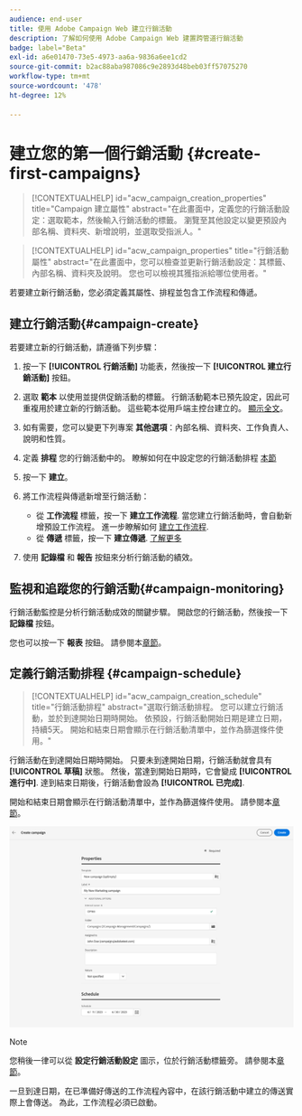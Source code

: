 ```yaml
---
audience: end-user
title: 使用 Adobe Campaign Web 建立行銷活動
description: 了解如何使用 Adobe Campaign Web 建置跨管道行銷活動
badge: label="Beta"
exl-id: a6e01470-73e5-4973-aa6a-9836a6ee1cd2
source-git-commit: b2ac88aba987086c9e2893d48beb03ff57075270
workflow-type: tm+mt
source-wordcount: '478'
ht-degree: 12%

---
```



# 建立您的第一個行銷活動 {#create-first-campaigns}

>[!CONTEXTUALHELP]
>id="acw_campaign_creation_properties"
>title="Campaign 建立屬性"
>abstract="在此畫面中，定義您的行銷活動設定：選取範本，然後輸入行銷活動的標籤。 瀏覽至其他設定以變更預設內部名稱、資料夾、新增說明，並選取受指派人。"

>[!CONTEXTUALHELP]
>id="acw_campaign_properties"
>title="行銷活動屬性"
>abstract="在此畫面中，您可以檢查並更新行銷活動設定：其標籤、內部名稱、資料夾及說明。 您也可以檢視其獲指派給哪位使用者。"

若要建立新行銷活動，您必須定義其屬性、排程並包含工作流程和傳遞。

## 建立行銷活動{#campaign-create}

若要建立新的行銷活動，請遵循下列步驟：

1. 按一下 **[!UICONTROL 行銷活動]** 功能表，然後按一下 **[!UICONTROL 建立行銷活動]** 按鈕。
1. 選取 **範本** 以使用並提供促銷活動的標籤。 行銷活動範本已預先設定，因此可重複用於建立新的行銷活動。 這些範本從用戶端主控台建立的。
   [顯示全文](https://experienceleague.adobe.com/docs/campaign/automation/campaign-orchestration/marketing-campaign-templates.html?lang=zh-Hant)。
1. 如有需要，您可以變更下列專案 **其他選項**：內部名稱、資料夾、工作負責人、說明和性質。
1. 定義 **排程** 您的行銷活動中的。 瞭解如何在中設定您的行銷活動排程 [本節](#campaign-schedule)
1. 按一下 **建立**。
1. 將工作流程與傳遞新增至行銷活動：

   * 從 **工作流程** 標籤，按一下 **建立工作流程**. 當您建立行銷活動時，會自動新增預設工作流程。 進一步瞭解如何 [建立工作流程](../workflows/create-workflow.md).
   * 從 **傳遞** 標籤，按一下 **建立傳遞**. [了解更多](../msg/gs-messages.md)

1. 使用 **記錄檔** 和 **報告** 按鈕來分析行銷活動的績效。

## 監視和追蹤您的行銷活動{#campaign-monitoring}

行銷活動監控是分析行銷活動成效的關鍵步驟。 開啟您的行銷活動，然後按一下 **記錄檔** 按鈕。

您也可以按一下 **報表** 按鈕。 請參閱本[章節](../reporting/campaign-reports.md)。


## 定義行銷活動排程 {#campaign-schedule}


>[!CONTEXTUALHELP]
>id="acw_campaign_creation_schedule"
>title="行銷活動排程"
>abstract="選取行銷活動排程。 您可以建立行銷活動，並於到達開始日期時開始。 依預設，行銷活動開始日期是建立日期，持續5天。 開始和結束日期會顯示在行銷活動清單中，並作為篩選條件使用。"


行銷活動在到達開始日期時開始。 只要未到達開始日期，行銷活動就會具有 **[!UICONTROL 草稿]** 狀態。 然後，當達到開始日期時，它會變成 **[!UICONTROL 進行中]**. 達到結束日期後，行銷活動會設為 **[!UICONTROL 已完成]**.

開始和結束日期會顯示在行銷活動清單中，並作為篩選條件使用。 請參閱本[章節](manage-campaigns.md#access-campaigns)。

![定義您的行銷活動屬性](assets/campaign-properties.png)

>[!NOTE]
>
>您稍後一律可以從 **設定行銷活動設定** 圖示，位於行銷活動標籤旁。 請參閱本[章節](gs-campaigns.md#campaign-dashboard)。



一旦到達日期，在已準備好傳送的工作流程內容中，在該行銷活動中建立的傳送實際上會傳送。 為此，工作流程必須已啟動。


<!--
    +++WORKF
++screen
## Create a cross-channel campaign {#cross-channel-campaign}


>[!CONTEXTUALHELP]
>id="acw_campaign_creation_workflow"
>title="Workflow list"
>abstract="List of workflows available for your campaign. Use the 'Create workflow' button to add a workflow in your campaign."

In a cross-channel campaign, a single marketing communication uses different channels. Data is passed between the channels. The customer receives communication through multiple channels based on, for example, their interaction with the previous communication.

-->
<!--
existing campaign: settings button -> properties like when creation
schedule in header


About plans, programs and campaigns
Adobe Campaign allows you to plan marketing campaigns in which you can create and manage different types of activities: emails, SMS messages, push notifications, workflows, landing pages. These campaigns and their contents can be gathered into programs.

The programs and campaigns allow you to regroup and view the different marketing activities that are linked to them.

A program may contain other programs as well as campaigns, workflows, and landing pages. It appears in the timeline and help you organize your marketing activities: you can separate them by country, by brand, by unit, etc.
A campaign enables you to gather all the marketing activities of your choice under a single entity. A campaign may contain emails, SMS, push notifications, direct mails, workflows, and landing pages.
To better organize your marketing plans, Adobe recommends the following hierarchy: Program > Sub-programs > Campaigns > Workflows > Deliveries.

Reports on programs and campaigns allow you to analyze their impact. For example, you can build reports at the campaign level to aggregate data on all deliveries contained in that campaign.

Related topics:

Timeline
About dynamic reports
Creating a campaign
In programs and sub-programs, you can add campaigns. Campaigns can contain marketing activities such as emails, SMS, push notifications, workflows, and landing pages.

From the Adobe Campaign home page, select the Programs & Campaigns card and access a program or sub-program.

Click on the Create button and select Campaign.

In the Creation mode screen, select a campaign type.



The campaign types available are based on templates defined in Resources > Templates > Campaign templates. For more on this, refer to the Managing templates section.

In the Properties screen, enter the name and ID of the campaign.

Select a start and end date to your campaign. These dates only apply to the campaign itself.



Click on Create to confirm the creation of the campaign.

The campaign is created and displayed. Use the Create button to add marketing activities to your campaign.

NOTE
Depending on your license agreement, you may access only some of these activities.

You can also create a campaign from the marketing activity list. You can choose to link the marketing activity to a parent program or sub-program via the properties window of the campaign.


Programs and campaigns icons and statuses
Each program and each campaign in the list has a visual symbol and an icon whose color indicates the execution status. This status depends on the validity period of the program or the campaign.

Gray: the program/campaign has not yet started - Editing status.
Blue: the program/campaign is in progress - In progress status.
Green: the program/campaign has finished - Finished status. By default, the current date is automatically shown as the validity start date and the end date is calculated according to the start date (D+186 days). You can change these dates in the program or campaign properties.


Business.Adobe.com resources
-->
